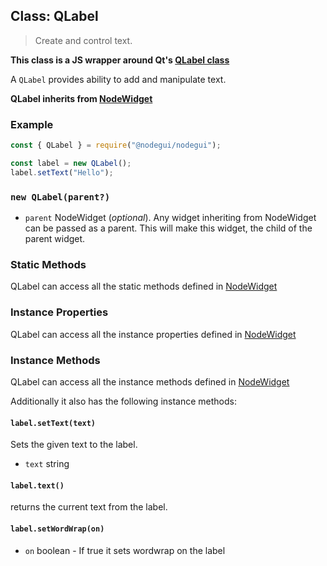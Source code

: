 ## Class: QLabel

> Create and control text.

**This class is a JS wrapper around Qt's [QLabel class](https://doc.qt.io/qt-5/qlabel.html)**

A `QLabel` provides ability to add and manipulate text.

**QLabel inherits from [NodeWidget](api/NodeWidget.md)**

### Example

```javascript
const { QLabel } = require("@nodegui/nodegui");

const label = new QLabel();
label.setText("Hello");
```

### `new QLabel(parent?)`

- `parent` NodeWidget (_optional_). Any widget inheriting from NodeWidget can be passed as a parent. This will make this widget, the child of the parent widget.

### Static Methods

QLabel can access all the static methods defined in [NodeWidget](api/NodeWidget.md)

### Instance Properties

QLabel can access all the instance properties defined in [NodeWidget](api/NodeWidget.md)

### Instance Methods

QLabel can access all the instance methods defined in [NodeWidget](api/NodeWidget.md)

Additionally it also has the following instance methods:

#### `label.setText(text)`

Sets the given text to the label.

- `text` string

#### `label.text()`

returns the current text from the label.

#### `label.setWordWrap(on)`

- `on` boolean - If true it sets wordwrap on the label
